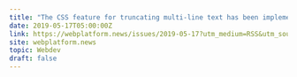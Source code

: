 ```yaml
---
title: "The CSS feature for truncating multi-line text has been implemented in Firefox."
date: 2019-05-17T05:00:00Z
link: https://webplatform.news/issues/2019-05-17?utm_medium=RSS&utm_source=hune
site: webplatform.news
topic: Webdev
draft: false
---
```

